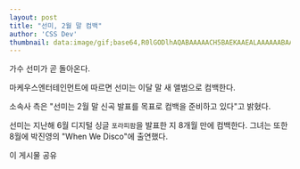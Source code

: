 ```yaml
---
layout: post
title: "선미, 2월 말 컴백"
author: 'CSS Dev'
thumbnail: data:image/gif;base64,R0lGODlhAQABAAAAACH5BAEKAAEALAAAAAABAAEAAAICTAEAOw==
---
```



가수 선미가 곧 돌아온다.

마케우스엔터테인먼트에 따르면 선미는 이달 말 새 앨범으로 컴백한다.

소속사 측은 "선미는 2월 말 신곡 발표를 목표로 컴백을 준비하고 있다"고 밝혔다.

선미는 지난해 6월 디지털 싱글 `포라피팜`을 발표한 지 8개월 만에 컴백한다. 그녀는 또한 8월에 박진영의 "When We Disco"에 출연했다.

이 게시물 공유